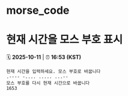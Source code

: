 # morse_code
# 현재 시간을 모스 부호 표시
<!-- MORSE_TIME_START -->
🗓️ **2025-10-11** | ⏰ **16:53 (KST)**

```
현재 시간을 입력하세요. 모스 부호로 바꿉니다
.---- -.... ..... ...--
모스 부호를 다시 현재 시간으로 바꿉니다
1653
```
<!-- MORSE_TIME_END -->

